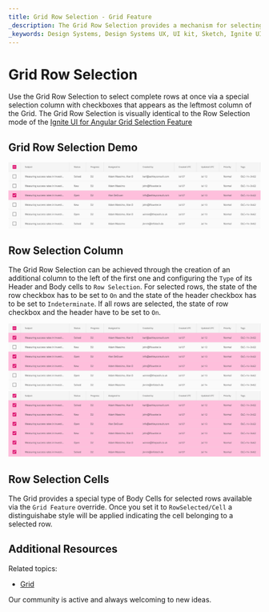 ```yaml
---
title: Grid Row Selection - Grid Feature
_description: The Grid Row Selection provides a mechanism for selecting a full record shown in the Grid.
_keywords: Design Systems, Design Systems UX, UI kit, Sketch, Ignite UI for Angular, Sketch to Angular, Sketch to Angular, Angular, Angular Design System, Export code from Sketch, Design Kits for Angular, Sketch HTML, Sketch to HTML, Sketch UI kits
---
```


# Grid Row Selection

Use the Grid Row Selection to select complete rows at once via a special selection column with checkboxes that appears as the leftmost column of the Grid. The Grid Row Selection is visually identical to the Row Selection mode of the [Ignite UI for Angular Grid Selection Feature](https://www.infragistics.com/products/ignite-ui-angular/angular/components/grid/selection.html#grid-row-selection)

## Grid Row Selection Demo

<img class="responsive-img" src="../images/grid_row_selection_demo.png" srcset="../images/grid_row_selection_demo@2x.png 2x" />

## Row Selection Column

The Grid Row Selection can be achieved through the creation of an additional column to the left of the first one and configuring the `Type` of its Header and Body cells to `Row Selection`. For selected rows, the state of the row checkbox has to be set to `On` and the state of the header checkbox has to be set to `Indeterminate`. If all rows are selected, the state of row checkbox and the header have to be set to `On`.

<img class="responsive-img" src="../images/grid_row_selection.png" srcset="../images/grid_row_selection@2x.png 2x" />
<img class="responsive-img" src="../images/grid_row_selection_all.png" srcset="../images/grid_row_selection_all@2x.png 2x" />

## Row Selection Cells

The Grid provides a special type of Body Cells for selected rows available via the `Grid Feature` override. Once you set it to `RowSelected/Cell` a distinguishabe style will be applied indicating the cell belonging to a selected row.

## Additional Resources

Related topics:

- [Grid](grid.md)
  <div class="divider--half"></div>

Our community is active and always welcoming to new ideas.
